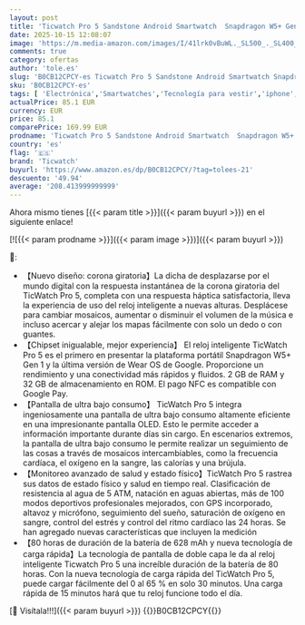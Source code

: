 ```yaml
---
layout: post
title: 'Ticwatch Pro 5 Sandstone Android Smartwatch  Snapdragon W5+ Gen 1 Wear OS Smartwatch  80 Horas de duración de la batería  GPS Incorporado  brújula 5ATM  NFC No es Compatible con iPhone'
date: 2025-10-15 12:08:07
image: 'https://m.media-amazon.com/images/I/41lrk0vBuWL._SL500_._SL400_.jpg'
comments: true
category: ofertas
author: 'tole.es'
slug: 'B0CB12CPCY-es Ticwatch Pro 5 Sandstone Android Smartwatch Snapdragon W5+...'
sku: 'B0CB12CPCY-es'
tags: [ 'Electrónica','Smartwatches','Tecnología para vestir','iphone','ticwatch','🇪🇸', ]
actualPrice: 85.1 EUR
currency: EUR
price: 85.1
comparePrice: 169.99 EUR
prodname: 'Ticwatch Pro 5 Sandstone Android Smartwatch  Snapdragon W5+ Gen 1 Wear OS Smartwatch  80 Horas de duración de la batería  GPS Incorporado  brújula 5ATM  NFC No es Compatible con iPhone'
country: 'es'
flag: '🇪🇸'
brand: 'Ticwatch'
buyurl: 'https://www.amazon.es/dp/B0CB12CPCY/?tag=tolees-21'
descuento: '49.94'
average: '208.413999999999'
---
```


Ahora mismo tienes [{{< param title >}}]({{< param buyurl >}}) en el siguiente enlace!

[![{{< param prodname >}}]({{< param image >}})]({{< param buyurl >}})

🔎:

- 【Nuevo diseño: corona giratoria】La dicha de desplazarse por el mundo digital con la respuesta instantánea de la corona giratoria del TicWatch Pro 5, completa con una respuesta háptica satisfactoria, lleva la experiencia de uso del reloj inteligente a nuevas alturas. Desplácese para cambiar mosaicos, aumentar o disminuir el volumen de la música e incluso acercar y alejar los mapas fácilmente con solo un dedo o con guantes.
- 【Chipset inigualable, mejor experiencia】 El reloj inteligente TicWatch Pro 5 es el primero en presentar la plataforma portátil Snapdragon W5+ Gen 1 y la última versión de Wear OS de Google. Proporcione un rendimiento y una conectividad más rápidos y fluidos. 2 GB de RAM y 32 GB de almacenamiento en ROM. El pago NFC es compatible con Google Pay.
- 【Pantalla de ultra bajo consumo】 TicWatch Pro 5 integra ingeniosamente una pantalla de ultra bajo consumo altamente eficiente en una impresionante pantalla OLED. Esto le permite acceder a información importante durante días sin cargo. En escenarios extremos, la pantalla de ultra bajo consumo le permite realizar un seguimiento de las cosas a través de mosaicos intercambiables, como la frecuencia cardíaca, el oxígeno en la sangre, las calorías y una brújula.
- 【Monitoreo avanzado de salud y estado físico】TicWatch Pro 5 rastrea sus datos de estado físico y salud en tiempo real. Clasificación de resistencia al agua de 5 ATM, natación en aguas abiertas, más de 100 modos deportivos profesionales mejorados, con GPS incorporado, altavoz y micrófono, seguimiento del sueño, saturación de oxígeno en sangre, control del estrés y control del ritmo cardíaco las 24 horas. Se han agregado nuevas características que incluyen la medición
- 【80 horas de duración de la batería de 628 mAh y nueva tecnología de carga rápida】La tecnología de pantalla de doble capa le da al reloj inteligente Ticwatch Pro 5 una increíble duración de la batería de 80 horas. Con la nueva tecnología de carga rápida del TicWatch Pro 5, puede cargar fácilmente del 0 al 65 % en solo 30 minutos. Una carga rápida de 15 minutos hará que tu reloj funcione todo el día.

[🛒 Visítala!!!]({{< param buyurl >}})
{{<world>}}B0CB12CPCY{{</world>}}
